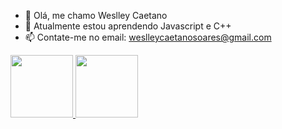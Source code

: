 - 👋 Olá, me chamo Weslley Caetano
- 🌱 Atualmente estou aprendendo Javascript e C++
- 📫 Contate-me no email: weslleycaetanosoares@gmail.com
<div>
    <a href="https://github.com/wescaetano?tab=repositories">
    <img height="100em"  src="https://github-readme-stats.vercel.app/api?username=wescaetano&theme=gotham&show_icons=true">
    <img  height="100em" src="https://github-readme-stats.vercel.app/api/top-langs/?username=wescaetano&theme=gotham&show_icons=true">
</div>
